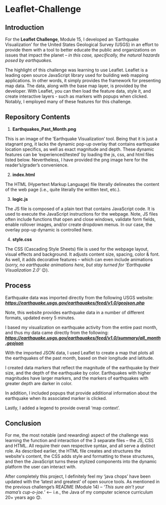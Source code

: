 # Leaflet-Challenge

## Introduction
For the **Leaflet Challenge**, Module 15, I developed an ‘Earthquake Visualization’ for the United States Geological Survey (USGS) in an effort to provide them with a tool to better educate the public and organizations on issues that impact the planet – *in this case, specifically, the natural hazards posed by earthquakes.*

The highlight of this challenge was learning to use Leaflet.  Leaflet is a leading open source JavaScript library used for building web mapping applications. In other words, it simply provides the framework for presenting map data. The data, along with the base map layer, is provided by the developer. With Leaflet, you can then load the feature data, style it, and create interactive layers - such as markers with popups when clicked.  Notably, I employed many of these features for this challenge.

## Repository Contents

1)	**Earthquakes_Past_Month.png**
   
This is an image of the ‘Earthquake Visualization’ tool.  Being that it is just a stagnant png, it lacks the dynamic pop-up overlay that contains earthquake location specifics, as well as exact magnitude and depth.  These dynamic features can be ‘experienced/tested’ by loading the js, css, and html files listed below.  Nevertheless, I have provided the png image here for the reader’s/grader’s convenience.

2)	**index.html**
   
The HTML (Hypertext Markup Language) file literally delineates the content of the web page (i.e., quite literally the written text, etc.).

3)	**logic.js**
   
The JS file is composed of a plain text that contains JavaScript code. It is used to execute the JavaScript instructions for the webpage. Note, JS files often include functions that open and close windows, validate form fields, enable rollover images, and/or create dropdown menus.  In our case, the overlay pop-up dynamic is controlled here.

4)	**style.css**
   
The CSS (Cascading Style Sheets) file is used for the webpage layout, visual effects and background. It adjusts content size, spacing, color & font.  As well, it adds decorative features – which can even include animations (*sorry, no earthquake animations here, but stay turned for ‘Earthquake Visualization 2.0’* 😉).

## Process

Earthquake data was imported directly from the following USGS website: 
***https://earthquake.usgs.gov/earthquakes/feed/v1.0/geojson.php***

Note, this website provides earthquake data in a number of different formats, updated every 5 minutes.

I based my visualization on earthquake activity from the entire past month, and thus my data came directly from the following:
***https://earthquake.usgs.gov/earthquakes/feed/v1.0/summary/all_month.geojson***

With the imported JSON data, I used Leaflet to create a map that plots all the earthquakes of the past month, based on their longitude and latitude.

I created data markers that reflect the magnitude of the earthquake by their size, and the depth of the earthquake by color.  Earthquakes with higher magnitudes have larger markers, and the markers of earthquakes with greater depth are darker in color.

In addition, I included popups that provide additional information about the earthquake when its associated marker is clicked.

Lastly, I added a legend to provide overall ‘map context’.

## Conclusion

For me, the most notable (and rewarding) aspect of the challenge was learning the function and interaction of the 3 separate files – the JS, CSS and HTML.  All require their own respective syntax, and all serve a distinct role.
As described earlier, the HTML file creates and structures the website's content, the CSS adds style and formatting to these structures, and then the JavaScript turns these stylized components into the dynamic platform the user can interact with.  

After completely this project, I definitely feel my ‘java chops’ have been updated with the ‘latest and greatest’ of open source tools.  As mentioned in the previous challenge’s README (Module 14) – *‘This sure ain’t your mama’s cup-o-joe.’* <-- i.e., the Java of my computer science curriculum 20+ years ago 😊.
